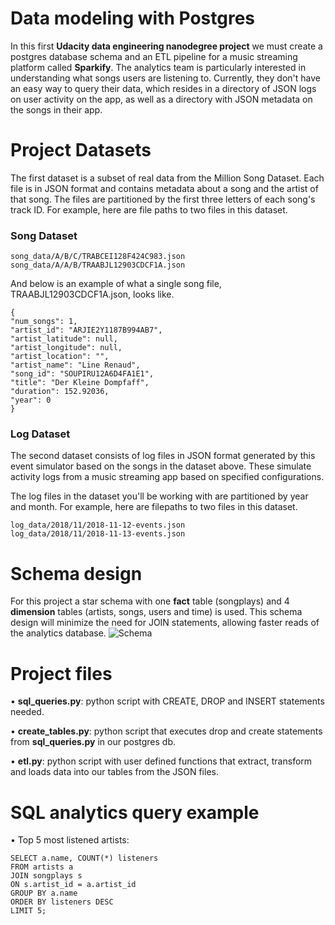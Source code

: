 # Data modeling with Postgres 

In this first **Udacity data engineering nanodegree project** we must create a postgres database schema and an ETL pipeline for a music streaming platform called **Sparkify**. The analytics team is particularly interested in understanding what songs users are listening to. Currently, they don't have an easy way to query their data, which resides in a directory of JSON logs on user activity on the app, as well as a directory with JSON metadata on the songs in their app.

# Project Datasets

The first dataset is a subset of real data from the Million Song Dataset. Each file is in JSON format and contains metadata about a song and the artist of that song. The files are partitioned by the first three letters of each song's track ID. For example, here are file paths to two files in this dataset.

### **Song Dataset**
````
song_data/A/B/C/TRABCEI128F424C983.json
song_data/A/A/B/TRAABJL12903CDCF1A.json
````
And below is an example of what a single song file, TRAABJL12903CDCF1A.json, looks like.

````
{
"num_songs": 1, 
"artist_id": "ARJIE2Y1187B994AB7", 
"artist_latitude": null, 
"artist_longitude": null, 
"artist_location": "", 
"artist_name": "Line Renaud", 
"song_id": "SOUPIRU12A6D4FA1E1", 
"title": "Der Kleine Dompfaff", 
"duration": 152.92036, 
"year": 0
}
````

### **Log Dataset**

The second dataset consists of log files in JSON format generated by this event simulator based on the songs in the dataset above. These simulate activity logs from a music streaming app based on specified configurations.

The log files in the dataset you'll be working with are partitioned by year and month. For example, here are filepaths to two files in this dataset.

````
log_data/2018/11/2018-11-12-events.json
log_data/2018/11/2018-11-13-events.json
````

# Schema design 

For this project a star schema with one **fact** table (songplays) and 4 **dimension** tables (artists, songs, users and time) is used. This schema design will minimize the need for JOIN statements, allowing faster reads of the analytics database. 
![Schema](https://user-images.githubusercontent.com/97537153/189656630-3b5373a3-b989-4480-975a-7958938e607f.png)

# Project files

• **sql_queries.py**: python script with CREATE, DROP and INSERT statements needed.

• **create_tables.py**: python script that executes drop and create statements from **sql_queries.py** in our postgres db.

• **etl.py**: python script with user defined functions that extract, transform and loads data into our tables from the JSON files.

# SQL analytics query example

• Top 5 most listened artists:

````
SELECT a.name, COUNT(*) listeners
FROM artists a
JOIN songplays s
ON s.artist_id = a.artist_id
GROUP BY a.name
ORDER BY listeners DESC
LIMIT 5;
````
